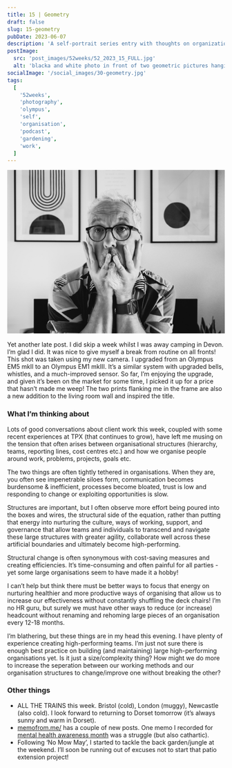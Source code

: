 ```yaml
---
title: 15 | Geometry
draft: false
slug: 15-geometry
pubDate: 2023-06-07
description: 'A self-portrait series entry with thoughts on organization, work, and personal growth, inspired by geometric art.'
postImage:
  src: 'post_images/52weeks/52_2023_15_FULL.jpg'
  alt: 'blacka and white photo in front of two geometric pictures hanging on the wall'
socialImage: '/social_images/30-geometry.jpg'
tags:
  [
    '52weeks',
    'photography',
    'olympus',
    'self',
    'organisation',
    'podcast',
    'gardening',
    'work',
  ]
---
```


![Stuart puts and tugs on his beard in front of a wall containing two arty geometric print](post_images/52weeks/52_2023_15_FULL.jpg)

Yet another late post. I did skip a week whilst I was away camping in Devon. I’m glad I did. It was nice to give myself a break from routine on all fronts! This shot was taken using my new camera. I upgraded from an Olympus EM5 mkII to an Olympus EM1 mkIII. It’s a similar system with upgraded bells, whistles, and a much-improved sensor. So far, I’m enjoying the upgrade, and given it’s been on the market for some time, I picked it up for a price that hasn’t made me weep! The two prints flanking me in the frame are also a new addition to the living room wall and inspired the title.

### What I’m thinking about

Lots of good conversations about client work this week, coupled with some recent experiences at TPX (that continues to grow), have left me musing on the tension that often arises between organisational structures (hierarchy, teams, reporting lines, cost centres etc.) and how we organise people around work, problems, projects, goals etc.

The two things are often tightly tethered in organisations. When they are, you often see impenetrable siloes form, communication becomes burdensome & inefficient, processes become bloated, trust is low and responding to change or exploiting opportunities is slow.

Structures are important, but I often observe more effort being poured into the boxes and wires, the structural side of the equation, rather than putting that energy into nurturing the culture, ways of working, support, and governance that allow teams and individuals to transcend and navigate these large structures with greater agility, collaborate well across these artificial boundaries and ultimately become high-performing.

Structural change is often synonymous with cost-saving measures and creating efficiencies. It’s time-consuming and often painful for all parties - yet some large organisations seem to have made it a hobby!

I can’t help but think there must be better ways to focus that energy on nurturing healthier and more productive ways of organising that allow us to increase our effectiveness without constantly shuffling the deck chairs! I’m no HR guru, but surely we must have other ways to reduce (or increase) headcount without renaming and rehoming large pieces of an organisation every 12-18 months.

I’m blathering, but these things are in my head this evening. I have plenty of experience creating high-performing teams. I’m just not sure there is enough best practice on building (and maintaining) large high-performing organisations yet. Is it just a size/complexity thing? How might we do more to increase the seperation between our working methods and our organisation structures to change/improve one without breaking the other?

### Other things

- ALL THE TRAINS this week. Bristol (cold), London (muggy), Newcastle (also cold). I look forward to returning to Dorset tomorrow (it’s always sunny and warm in Dorset).
- [memofrom.me/](https://memofrom.me) has a couple of new posts. One memo I recorded for [mental health awareness month](https://memofrom.me/memos/3-mental-health-awareness/) was a struggle (but also cathartic).
- Following ‘No Mow May’, I started to tackle the back garden/jungle at the weekend. I’ll soon be running out of excuses not to start that patio extension project!
